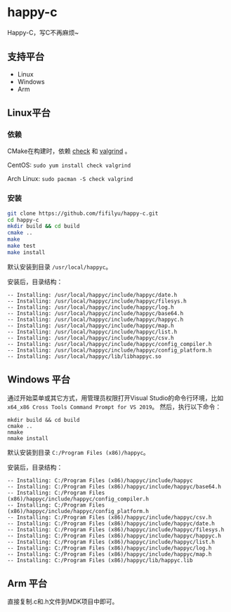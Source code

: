 # happy-c
Happy-C，写C不再麻烦~

## 支持平台

* Linux
* Windows
* Arm

## Linux平台

### 依赖

CMake在构建时，依赖 [check](https://github.com/libcheck/check) 和 [valgrind](https://valgrind.org/)  。

CentOS: `sudo yum install check valgrind`

Arch Linux: `sudo pacman -S check valgrind`

### 安装

```bash
git clone https://github.com/fifilyu/happy-c.git
cd happy-c
mkdir build && cd build
cmake ..
make
make test
make install
```

默认安装到目录 `/usr/local/happyc`。

安装后，目录结构：

    -- Installing: /usr/local/happyc/include/happyc/date.h
    -- Installing: /usr/local/happyc/include/happyc/filesys.h
    -- Installing: /usr/local/happyc/include/happyc/log.h
    -- Installing: /usr/local/happyc/include/happyc/base64.h
    -- Installing: /usr/local/happyc/include/happyc/happyc.h
    -- Installing: /usr/local/happyc/include/happyc/map.h
    -- Installing: /usr/local/happyc/include/happyc/list.h
    -- Installing: /usr/local/happyc/include/happyc/csv.h
    -- Installing: /usr/local/happyc/include/happyc/config_compiler.h
    -- Installing: /usr/local/happyc/include/happyc/config_platform.h
    -- Installing: /usr/local/happyc/lib/libhappyc.so
        
## Windows 平台

通过开始菜单或其它方式，用管理员权限打开Visual Studio的命令行环境，比如 `x64_x86 Cross Tools Command Prompt for VS 2019`。
然后，执行以下命令：

```
mkdir build && cd build
cmake ..
nmake
nmake install
```

默认安装到目录 `C:/Program Files (x86)/happyc`。

安装后，目录结构：

    -- Installing: C:/Program Files (x86)/happyc/include/happyc
    -- Installing: C:/Program Files (x86)/happyc/include/happyc/base64.h
    -- Installing: C:/Program Files (x86)/happyc/include/happyc/config_compiler.h
    -- Installing: C:/Program Files (x86)/happyc/include/happyc/config_platform.h
    -- Installing: C:/Program Files (x86)/happyc/include/happyc/csv.h
    -- Installing: C:/Program Files (x86)/happyc/include/happyc/date.h
    -- Installing: C:/Program Files (x86)/happyc/include/happyc/filesys.h
    -- Installing: C:/Program Files (x86)/happyc/include/happyc/happyc.h
    -- Installing: C:/Program Files (x86)/happyc/include/happyc/list.h
    -- Installing: C:/Program Files (x86)/happyc/include/happyc/log.h
    -- Installing: C:/Program Files (x86)/happyc/include/happyc/map.h
    -- Installing: C:/Program Files (x86)/happyc/lib/happyc.lib

## Arm 平台

直接复制.c和.h文件到MDK项目中即可。


